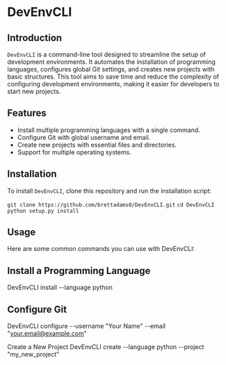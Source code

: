 # DevEnvCLI

## Introduction
`DevEnvCLI` is a command-line tool designed to streamline the setup of development environments. It automates the installation of programming languages, configures global Git settings, and creates new projects with basic structures. This tool aims to save time and reduce the complexity of configuring development environments, making it easier for developers to start new projects.

## Features
- Install multiple programming languages with a single command.
- Configure Git with global username and email.
- Create new projects with essential files and directories.
- Support for multiple operating systems.

## Installation
To install `DevEnvCLI`, clone this repository and run the installation script:


` git clone https://github.com/brettadams0/DevEnvCLI.git `
` cd DevEnvCLI `
`python setup.py install `

## Usage
Here are some common commands you can use with DevEnvCLI:

## Install a Programming Language
DevEnvCLI install --language python

## Configure Git
DevEnvCLI configure --username "Your Name" --email "your.email@example.com"

Create a New Project
DevEnvCLI create --language python --project "my_new_project"
